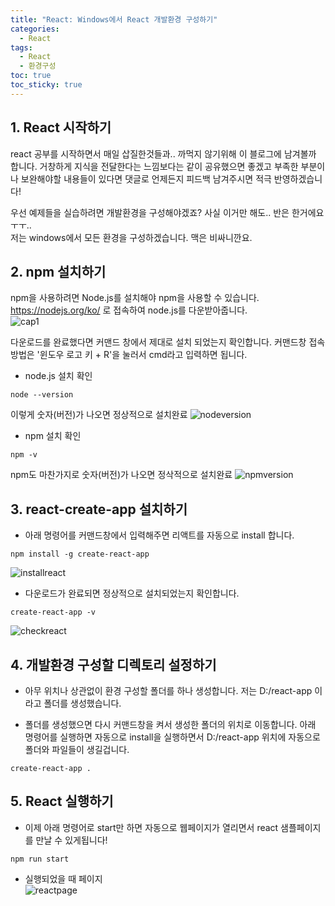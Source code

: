 ```yaml
---
title: "React: Windows에서 React 개발환경 구성하기"
categories:
  - React
tags:
  - React
  - 환경구성
toc: true
toc_sticky: true
---
```


## 1. React 시작하기
react 공부를 시작하면서 매일 삽질한것들과.. 까먹지 않기위해 이 블로그에 남겨볼까 합니다. 거창하게 지식을 전달한다는 느낌보다는 같이 공유했으면 좋겠고 부족한 부분이나 보완해야할 내용들이 있다면 댓글로 언제든지 피드백 남겨주시면 적극 반영하겠습니다!

우선 예제들을 실습하려면 개발환경을 구성해야겠죠? 사실 이거만 해도.. 반은 한거에요ㅜㅜ..  
저는 windows에서 모든 환경을 구성하겠습니다. 맥은 비싸니깐요.

## 2. npm 설치하기
npm을 사용하려면 Node.js를 설치해야 npm을 사용할 수 있습니다. https://nodejs.org/ko/ 로 접속하여 node.js를 다운받아줍니다.   
![cap1](/katedevlog/assets/images/cap1.png)

다운로드를 완료했다면 커맨드 창에서 제대로 설치 되었는지 확인합니다. 커맨드창 접속 방법은 '윈도우 로고 키 + R'을 눌러서 cmd라고 입력하면 됩니다.
* node.js 설치 확인
```
node --version
```

  이렇게 숫자(버전)가 나오면 정상적으로 설치완료
![nodeversion](/katedevlog/assets/images/nodeversion.png)


* npm 설치 확인
```
npm -v
```
  npm도 마찬가지로 숫자(버전)가 나오면 정삭적으로 설치완료
![npmversion](/katedevlog/assets/images/npmversion.png)

## 3. react-create-app 설치하기
* 아래 명령어를 커맨드창에서 입력해주면 리액트를 자동으로 install 합니다.
```
npm install -g create-react-app
```
![installreact](/katedevlog/assets/images/installreact.png)

* 다운로드가 완료되면 정상적으로 설치되었는지 확인합니다.
```
create-react-app -v
```
![checkreact](/katedevlog/assets/images/checkreact.png)

## 4. 개발환경 구성할 디렉토리 설정하기
* 아무 위치나 상관없이 환경 구성할 폴더를 하나 생성합니다. 저는 D:/react-app 이라고 폴더를 생성했습니다.  

* 폴더를 생성했으면 다시 커맨드창을 켜서 생성한 폴더의 위치로 이동합니다.
아래 명령어를 실행하면 자동으로 install을 실행하면서 D:/react-app 위치에 자동으로 폴더와 파일들이 생길겁니다.
```
create-react-app .
```

## 5. React 실행하기
* 이제 아래 명령어로 start만 하면 자동으로 웹페이지가 열리면서 react 샘플페이지를 만날 수 있게됩니다!
```
npm run start
```

* 실행되었을 때 페이지  
![reactpage](/katedevlog/assets/images/reactpage.png)
